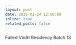 ```yaml
---
layout: post
date: 2025-02-24 12:00:00
inline: true
related_posts: false
---
```


Failed VinAI Residency Batch 13